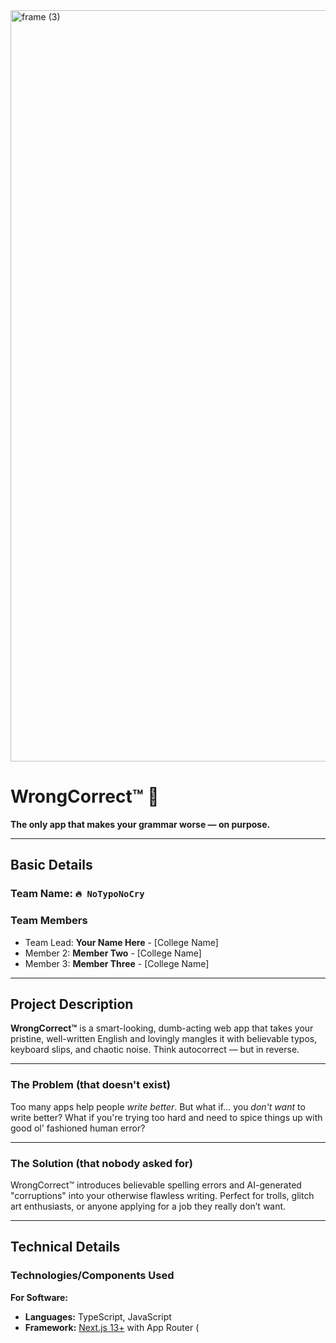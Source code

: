 <img width="3188" height="1202" alt="frame (3)" src="https://github.com/user-attachments/assets/517ad8e9-ad22-457d-9538-a9e62d137cd7" />

# **WrongCorrect™** 🎯  
**The only app that makes your grammar worse — on purpose.**

---

## Basic Details  
### Team Name: `🔥 NoTypoNoCry`  

### Team Members  
- Team Lead: **Your Name Here** - [College Name]  
- Member 2: **Member Two** - [College Name]  
- Member 3: **Member Three** - [College Name]  

---

## Project Description  
**WrongCorrect™** is a smart-looking, dumb-acting web app that takes your pristine, well-written English and lovingly mangles it with believable typos, keyboard slips, and chaotic noise. Think autocorrect — but in reverse.  

---

### The Problem (that doesn't exist)  
Too many apps help people *write better*. But what if… you *don't want* to write better? What if you're trying too hard and need to spice things up with good ol' fashioned human error?

---

### The Solution (that nobody asked for)  
WrongCorrect™ introduces believable spelling errors and AI-generated "corruptions" into your otherwise flawless writing. Perfect for trolls, glitch art enthusiasts, or anyone applying for a job they really don’t want.

---

## Technical Details  

### Technologies/Components Used  

**For Software:**  
- **Languages:** TypeScript, JavaScript  
- **Framework:** [Next.js 13+](https://nextjs.org/) with App Router (
